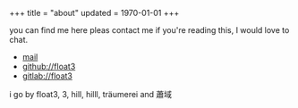 +++
title = "about"
updated = 1970-01-01
+++

you can find me here
pleas contact me if you're reading this, I would love to chat.
- [mail](mailto:contact%40hilll.dev)
- [github://float3](https://github.com/float3)
- [gitlab://float3](https://gitlab.com/float3)

i go by float3, 3, hill, hilll, träumerei and 蕭域